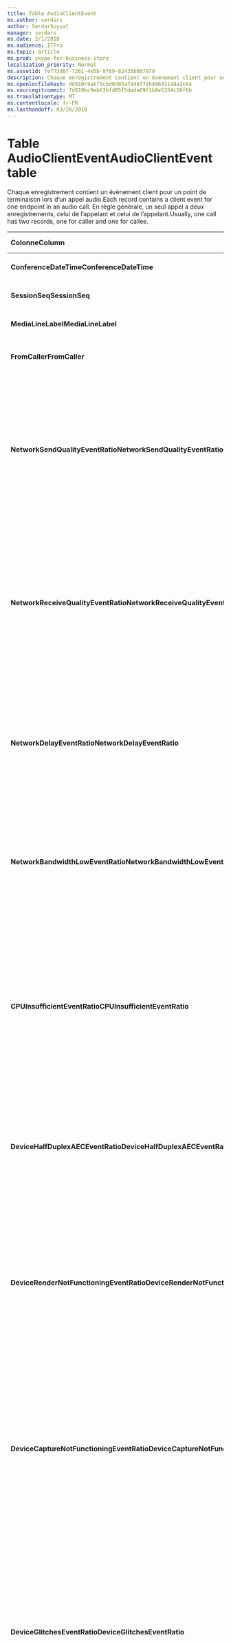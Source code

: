 ```yaml
---
title: Table AudioClientEvent
ms.author: serdars
author: SerdarSoysal
manager: serdars
ms.date: 2/1/2018
ms.audience: ITPro
ms.topic: article
ms.prod: skype-for-business-itpro
localization_priority: Normal
ms.assetid: fef73d8f-7261-4e5b-9769-82435b007979
description: Chaque enregistrement contient un événement client pour un point de terminaison lors d’un appel audio. En règle générale, un seul appel a deux enregistrements, celui de l’appelant et celui de l’appelant.
ms.openlocfilehash: dd910c9abf5cbd8d95a7448f72b49641148a2c64
ms.sourcegitcommit: 7d819bc9eb63bfd85f5dada09f1b8e5354c56f6b
ms.translationtype: MT
ms.contentlocale: fr-FR
ms.lasthandoff: 03/28/2018
---
```

# <a name="audioclientevent-table"></a><span data-ttu-id="96922-104">Table AudioClientEvent</span><span class="sxs-lookup"><span data-stu-id="96922-104">AudioClientEvent table</span></span>
 
<span data-ttu-id="96922-105">Chaque enregistrement contient un événement client pour un point de terminaison lors d’un appel audio.</span><span class="sxs-lookup"><span data-stu-id="96922-105">Each record contains a client event for one endpoint in an audio call.</span></span> <span data-ttu-id="96922-106">En règle générale, un seul appel a deux enregistrements, celui de l’appelant et celui de l’appelant.</span><span class="sxs-lookup"><span data-stu-id="96922-106">Usually, one call has two records, one for caller and one for callee.</span></span>
  
|<span data-ttu-id="96922-107">**Colonne**</span><span class="sxs-lookup"><span data-stu-id="96922-107">**Column**</span></span>|<span data-ttu-id="96922-108">**Type de données**</span><span class="sxs-lookup"><span data-stu-id="96922-108">**Data Type**</span></span>|<span data-ttu-id="96922-109">**Index de la clé**</span><span class="sxs-lookup"><span data-stu-id="96922-109">**Key/Index**</span></span>|<span data-ttu-id="96922-110">**Détails**</span><span class="sxs-lookup"><span data-stu-id="96922-110">**Details**</span></span>|
|:-----|:-----|:-----|:-----|
|<span data-ttu-id="96922-111">**ConferenceDateTime**</span><span class="sxs-lookup"><span data-stu-id="96922-111">**ConferenceDateTime**</span></span> <br/> |<span data-ttu-id="96922-112">DateHeure</span><span class="sxs-lookup"><span data-stu-id="96922-112">datetime</span></span>  <br/> |<span data-ttu-id="96922-113">Principal</span><span class="sxs-lookup"><span data-stu-id="96922-113">Primary</span></span>  <br/> |<span data-ttu-id="96922-114">Référencé à partir de la [table de MediaLine](medialine-0.md).</span><span class="sxs-lookup"><span data-stu-id="96922-114">Referenced from the [MediaLine table](medialine-0.md).</span></span>  <br/> |
|<span data-ttu-id="96922-115">**SessionSeq**</span><span class="sxs-lookup"><span data-stu-id="96922-115">**SessionSeq**</span></span> <br/> |<span data-ttu-id="96922-116">int</span><span class="sxs-lookup"><span data-stu-id="96922-116">int</span></span>  <br/> |<span data-ttu-id="96922-117">Principal</span><span class="sxs-lookup"><span data-stu-id="96922-117">Primary</span></span>  <br/> |<span data-ttu-id="96922-118">Référencé à partir de la [table de MediaLine](medialine-0.md).</span><span class="sxs-lookup"><span data-stu-id="96922-118">Referenced from the [MediaLine table](medialine-0.md).</span></span>  <br/> |
|<span data-ttu-id="96922-119">**MediaLineLabel**</span><span class="sxs-lookup"><span data-stu-id="96922-119">**MediaLineLabel**</span></span> <br/> |<span data-ttu-id="96922-120">tinyint</span><span class="sxs-lookup"><span data-stu-id="96922-120">tinyint</span></span>  <br/> |<span data-ttu-id="96922-121">Principal</span><span class="sxs-lookup"><span data-stu-id="96922-121">Primary</span></span>  <br/> |<span data-ttu-id="96922-122">Référencé à partir de la [table de MediaLine](medialine-0.md).</span><span class="sxs-lookup"><span data-stu-id="96922-122">Referenced from the [MediaLine table](medialine-0.md).</span></span>  <br/> |
|<span data-ttu-id="96922-123">**FromCaller**</span><span class="sxs-lookup"><span data-stu-id="96922-123">**FromCaller**</span></span> <br/> |<span data-ttu-id="96922-124">bit</span><span class="sxs-lookup"><span data-stu-id="96922-124">bit</span></span>  <br/> |<span data-ttu-id="96922-125">Principal</span><span class="sxs-lookup"><span data-stu-id="96922-125">Primary</span></span>  <br/> |<span data-ttu-id="96922-126">0 : les données de l’appelé</span><span class="sxs-lookup"><span data-stu-id="96922-126">0: Callee's data</span></span>  <br/> <span data-ttu-id="96922-127">1 : données de l’appelant</span><span class="sxs-lookup"><span data-stu-id="96922-127">1: Caller's data</span></span>  <br/> |
|<span data-ttu-id="96922-128">**NetworkSendQualityEventRatio**</span><span class="sxs-lookup"><span data-stu-id="96922-128">**NetworkSendQualityEventRatio**</span></span> <br/> |<span data-ttu-id="96922-129">Decimal(5,2)</span><span class="sxs-lookup"><span data-stu-id="96922-129">decimal(5,2)</span></span>  <br/> | <br/> |<span data-ttu-id="96922-130">Pourcentage de la session de que déclenchement de l’événement NetworkSendQuality pour l’état 'Bad'.</span><span class="sxs-lookup"><span data-stu-id="96922-130">Percentage of session the NetworkSendQuality event was fired for 'Bad' state.</span></span>  <br/> <span data-ttu-id="96922-131">Qualité du réseau en termes de perte de paquet ou instabilité est grave et l’impact sur la qualité audio en cours d’envoi.</span><span class="sxs-lookup"><span data-stu-id="96922-131">Network quality in terms of jitter or packet loss is severe and impacting the quality of audio being sent.</span></span>  <br/> |
|<span data-ttu-id="96922-132">**NetworkReceiveQualityEventRatio**</span><span class="sxs-lookup"><span data-stu-id="96922-132">**NetworkReceiveQualityEventRatio**</span></span> <br/> |<span data-ttu-id="96922-133">Decimal(5,2)</span><span class="sxs-lookup"><span data-stu-id="96922-133">decimal(5,2)</span></span>  <br/> | <br/> |<span data-ttu-id="96922-134">Pourcentage de la session de que déclenchement de l’événement ReceiveSendQuality pour l’état 'Bad'.</span><span class="sxs-lookup"><span data-stu-id="96922-134">Percentage of session the ReceiveSendQuality event was fired for 'Bad' state.</span></span>  <br/> <span data-ttu-id="96922-135">Qualité du réseau en termes de perte de paquet ou instabilité est grave et l’impact sur la qualité audio en cours de réception.</span><span class="sxs-lookup"><span data-stu-id="96922-135">Network quality in terms of jitter or packet loss is severe and impacting the quality of audio being received.</span></span>  <br/> |
|<span data-ttu-id="96922-136">**NetworkDelayEventRatio**</span><span class="sxs-lookup"><span data-stu-id="96922-136">**NetworkDelayEventRatio**</span></span> <br/> |<span data-ttu-id="96922-137">Decimal(5,2)</span><span class="sxs-lookup"><span data-stu-id="96922-137">decimal(5,2)</span></span>  <br/> | <br/> |<span data-ttu-id="96922-138">Pourcentage de la session de que déclenchement de l’événement de délai pour l’état 'Bad'.</span><span class="sxs-lookup"><span data-stu-id="96922-138">Percentage of session the Delay event was fired for 'Bad' state.</span></span> <span data-ttu-id="96922-139">Latence du réseau est grave et impact sur l’expérience en empêchant de communication interactive</span><span class="sxs-lookup"><span data-stu-id="96922-139">Network latency is severe and impacting the experience by preventing interactive communication</span></span>  <br/> |
|<span data-ttu-id="96922-140">**NetworkBandwidthLowEventRatio**</span><span class="sxs-lookup"><span data-stu-id="96922-140">**NetworkBandwidthLowEventRatio**</span></span> <br/> |<span data-ttu-id="96922-141">Decimal(5,2)</span><span class="sxs-lookup"><span data-stu-id="96922-141">decimal(5,2)</span></span>  <br/> | <br/> |<span data-ttu-id="96922-142">Pourcentage de la session de que déclenchement de l’événement LowBandwidth pour l’état 'Bad'.</span><span class="sxs-lookup"><span data-stu-id="96922-142">Percentage of session the LowBandwidth event was fired for 'Bad' state.</span></span> <span data-ttu-id="96922-143">La bande passante disponible est insuffisante pour une expérience vocale acceptable.</span><span class="sxs-lookup"><span data-stu-id="96922-143">The available bandwidth is insufficient for an acceptable voice experience.</span></span>  <br/> |
|<span data-ttu-id="96922-144">**CPUInsufficientEventRatio**</span><span class="sxs-lookup"><span data-stu-id="96922-144">**CPUInsufficientEventRatio**</span></span> <br/> |<span data-ttu-id="96922-145">Decimal(5,2)</span><span class="sxs-lookup"><span data-stu-id="96922-145">decimal(5,2)</span></span>  <br/> | <br/> |<span data-ttu-id="96922-146">Pourcentage de la session de que déclenchement de l’événement du processeur insuffisante pour état 'Bad'.</span><span class="sxs-lookup"><span data-stu-id="96922-146">Percentage of session the insufficient CPU event was fired for 'Bad' state.</span></span> <span data-ttu-id="96922-147">Il existe des cycles processeur insuffisantes pour le traitement avec les modalités en cours et les applications en cours d’utilisation.</span><span class="sxs-lookup"><span data-stu-id="96922-147">There are insufficient CPU cycles for processing with the current modalities and applications in use.</span></span> <span data-ttu-id="96922-148">Cela entraîne des distorsions avec le canal audio.</span><span class="sxs-lookup"><span data-stu-id="96922-148">This causes distortions with the audio channel.</span></span>  <br/> |
|<span data-ttu-id="96922-149">**DeviceHalfDuplexAECEventRatio**</span><span class="sxs-lookup"><span data-stu-id="96922-149">**DeviceHalfDuplexAECEventRatio**</span></span> <br/> |<span data-ttu-id="96922-150">Decimal(5,2)</span><span class="sxs-lookup"><span data-stu-id="96922-150">decimal(5,2)</span></span>  <br/> | <br/> |<span data-ttu-id="96922-151">Pourcentage de la session de que déclenchement de l’événement DeviceHalfDuplexAEC pour l’état 'Bad'.</span><span class="sxs-lookup"><span data-stu-id="96922-151">Percentage of session the DeviceHalfDuplexAEC event was fired for 'Bad' state.</span></span> <span data-ttu-id="96922-152">Afin d’éviter l’écho, le système a entrer en mode half duplex.</span><span class="sxs-lookup"><span data-stu-id="96922-152">In order to prevent echo, the system has enter half duplex.</span></span>  <br/> |
|<span data-ttu-id="96922-153">**DeviceRenderNotFunctioningEventRatio**</span><span class="sxs-lookup"><span data-stu-id="96922-153">**DeviceRenderNotFunctioningEventRatio**</span></span> <br/> |<span data-ttu-id="96922-154">Decimal(5,2)</span><span class="sxs-lookup"><span data-stu-id="96922-154">decimal(5,2)</span></span>  <br/> | <br/> |<span data-ttu-id="96922-155">Pourcentage de la session de que déclenchement de l’événement DeviceRenderNotFunctioning pour l’état 'Bad'.</span><span class="sxs-lookup"><span data-stu-id="96922-155">Percentage of session the DeviceRenderNotFunctioning event was fired for 'Bad' state.</span></span> <span data-ttu-id="96922-156">Le périphérique de rendu en cours d’utilisation pour la session ne fonctionne pas correctement.</span><span class="sxs-lookup"><span data-stu-id="96922-156">The render device currently being used for the session is not functioning correctly.</span></span> <span data-ttu-id="96922-157">Cela peut provoquer des problèmes audio à sens unique.</span><span class="sxs-lookup"><span data-stu-id="96922-157">This can cause one-way audio issues.</span></span>  <br/> |
|<span data-ttu-id="96922-158">**DeviceCaptureNotFunctioningEventRatio**</span><span class="sxs-lookup"><span data-stu-id="96922-158">**DeviceCaptureNotFunctioningEventRatio**</span></span> <br/> |<span data-ttu-id="96922-159">Decimal(5,2)</span><span class="sxs-lookup"><span data-stu-id="96922-159">decimal(5,2)</span></span>  <br/> | <br/> |<span data-ttu-id="96922-160">Pourcentage de la session de que déclenchement de l’événement DeviceCaptureNotFunctioning pour l’état 'Bad'.</span><span class="sxs-lookup"><span data-stu-id="96922-160">Percentage of session the DeviceCaptureNotFunctioning event was fired for 'Bad' state.</span></span> <span data-ttu-id="96922-161">Le périphérique de capture actuellement utilisé pour la session ne fonctionne pas correctement.</span><span class="sxs-lookup"><span data-stu-id="96922-161">The capture device currently being used for the session is not functioning correctly.</span></span> <span data-ttu-id="96922-162">Cela peut provoquer des problèmes audio à sens unique.</span><span class="sxs-lookup"><span data-stu-id="96922-162">This can cause one-way audio issues.</span></span>  <br/> |
|<span data-ttu-id="96922-163">**DeviceGlitchesEventRatio**</span><span class="sxs-lookup"><span data-stu-id="96922-163">**DeviceGlitchesEventRatio**</span></span> <br/> |<span data-ttu-id="96922-164">Decimal(5,2)</span><span class="sxs-lookup"><span data-stu-id="96922-164">decimal(5,2)</span></span>  <br/> | <br/> |<span data-ttu-id="96922-165">Pourcentage de la session de que déclenchement de l’événement DeviceGlitches pour l’état 'Bad'.</span><span class="sxs-lookup"><span data-stu-id="96922-165">Percentage of session the DeviceGlitches event was fired for 'Bad' state.</span></span> <span data-ttu-id="96922-166">Il existe des problèmes graves dans le rendu des données audio qui est à l’origine de distorsions.</span><span class="sxs-lookup"><span data-stu-id="96922-166">There are severe glitches in the rendering of audio which is causing distortions.</span></span> <span data-ttu-id="96922-167">Ces problèmes peuvent provenir de problèmes de pilotes de procédures différés (DPC) les appels storm (pilotes) et une utilisation élevée de l’UC.</span><span class="sxs-lookup"><span data-stu-id="96922-167">These glitches can be caused by driver issues, deferred procedure calls (DPC) storm (drivers), and high CPU usage.</span></span>  <br/> |
|<span data-ttu-id="96922-168">**DeviceLowSNREventRatio**</span><span class="sxs-lookup"><span data-stu-id="96922-168">**DeviceLowSNREventRatio**</span></span> <br/> |<span data-ttu-id="96922-169">Decimal(5,2)</span><span class="sxs-lookup"><span data-stu-id="96922-169">decimal(5,2)</span></span>  <br/> | <br/> |<span data-ttu-id="96922-170">Pourcentage de la session de que déclenchement de l’événement DeviceLowSNR pour l’état 'Bad'.</span><span class="sxs-lookup"><span data-stu-id="96922-170">Percentage of session the DeviceLowSNR event was fired for 'Bad' state.</span></span> <span data-ttu-id="96922-171">La qualité de capture est très faible, soit très bruyant ou utilisateur parle trop éloigné du microphone.</span><span class="sxs-lookup"><span data-stu-id="96922-171">The capture quality is very poor, either very noisy or user is talking too far away from the microphone.</span></span> <span data-ttu-id="96922-172">Cela entraîne des distorsions.</span><span class="sxs-lookup"><span data-stu-id="96922-172">This will cause distortions.</span></span>  <br/> |
|<span data-ttu-id="96922-173">**DeviceLowSpeechLevelEventRatio**</span><span class="sxs-lookup"><span data-stu-id="96922-173">**DeviceLowSpeechLevelEventRatio**</span></span> <br/> |<span data-ttu-id="96922-174">Decimal(5,2)</span><span class="sxs-lookup"><span data-stu-id="96922-174">decimal(5,2)</span></span>  <br/> | <br/> |<span data-ttu-id="96922-175">Pourcentage de la session de que déclenchement de l’événement DeviceLowSpeechLevel pour l’état 'Bad'.</span><span class="sxs-lookup"><span data-stu-id="96922-175">Percentage of session the DeviceLowSpeechLevel event was fired for 'Bad' state.</span></span> <span data-ttu-id="96922-176">Niveau de reconnaissance vocale de l’utilisateur est trop faible et que le système ne peut pas augmenter il davantage.</span><span class="sxs-lookup"><span data-stu-id="96922-176">User's speech level is too low and the system cannot increase it any further.</span></span> <span data-ttu-id="96922-177">Cela peut provoquer des distorsions ou perçu comme audio à sens unique.</span><span class="sxs-lookup"><span data-stu-id="96922-177">This can either cause distortions or perceived as one-way audio.</span></span>  <br/> |
|<span data-ttu-id="96922-178">**DeviceClippingEventRatio**</span><span class="sxs-lookup"><span data-stu-id="96922-178">**DeviceClippingEventRatio**</span></span> <br/> |<span data-ttu-id="96922-179">Decimal(5,2)</span><span class="sxs-lookup"><span data-stu-id="96922-179">Decimal(5,2)</span></span>  <br/> | <br/> |<span data-ttu-id="96922-180">Pourcentage de la session de que déclenchement de l’événement DeviceClipping pour l’état 'Bad'.</span><span class="sxs-lookup"><span data-stu-id="96922-180">Percentage of session the DeviceClipping event was fired for 'Bad' state.</span></span>  <br/> <span data-ttu-id="96922-181">Lorsque les éléments vocale d’extrémité proche du microphone,-extrémité entend la distorsion en raison du découpage.</span><span class="sxs-lookup"><span data-stu-id="96922-181">When near-end speech clips the microphone, far-end hears distortion due to clipping.</span></span> <span data-ttu-id="96922-182">Il est important éviter l’écrêtage du microphone de proximité de fin.</span><span class="sxs-lookup"><span data-stu-id="96922-182">It is important to avoid near-end microphone clipping.</span></span>  <br/> |
|<span data-ttu-id="96922-183">**DeviceEchoEventRatio**</span><span class="sxs-lookup"><span data-stu-id="96922-183">**DeviceEchoEventRatio**</span></span> <br/> |<span data-ttu-id="96922-184">Decimal(5,2)</span><span class="sxs-lookup"><span data-stu-id="96922-184">decimal(5,2)</span></span>  <br/> | <br/> |<span data-ttu-id="96922-185">Pourcentage de la session de que déclenchement de l’événement DeviceEchoEvent pour l’état 'Bad'.</span><span class="sxs-lookup"><span data-stu-id="96922-185">Percentage of session the DeviceEchoEvent event was fired for 'Bad' state.</span></span> <span data-ttu-id="96922-186">Périphérique ou le programme d’installation est à l’origine écho au-delà de la capacité du système à compenser.</span><span class="sxs-lookup"><span data-stu-id="96922-186">Device or setup is causing echo beyond the ability of the system to compensate.</span></span>  <br/> |
|<span data-ttu-id="96922-187">**DeviceNearEndToEchoRatioEventRatio**</span><span class="sxs-lookup"><span data-stu-id="96922-187">**DeviceNearEndToEchoRatioEventRatio**</span></span> <br/> |<span data-ttu-id="96922-188">Decimal(5,2)</span><span class="sxs-lookup"><span data-stu-id="96922-188">decimal(5,2)</span></span>  <br/> | <br/> |<span data-ttu-id="96922-189">Pourcentage de la session de que déclenchement de l’événement DeviceNearEndToEchoRatio pour l’état 'Bad'.</span><span class="sxs-lookup"><span data-stu-id="96922-189">Percentage of session the DeviceNearEndToEchoRatio event was fired for 'Bad' state.</span></span> <span data-ttu-id="96922-190">Reconnaissance vocale de l’utilisateur est trop faible par rapport à l’écho en cours de capture, qui a une incidence sur l’expérience de l’utilisateur car il limite combien il est facile d’interruption d’un utilisateur.</span><span class="sxs-lookup"><span data-stu-id="96922-190">The user's speech is too low compared to the echo being captured which impacts the users experience because it limits how easy it is to interrupt a user.</span></span> <span data-ttu-id="96922-191">Réduire le volume des haut-parleurs, placez le micro plus près du participant.</span><span class="sxs-lookup"><span data-stu-id="96922-191">Reduce speaker volume, move the microphone closer to the talker.</span></span>  <br/> |
|<span data-ttu-id="96922-192">**DeviceMultipleEndpointsEventCount**</span><span class="sxs-lookup"><span data-stu-id="96922-192">**DeviceMultipleEndpointsEventCount**</span></span> <br/> |<span data-ttu-id="96922-193">int</span><span class="sxs-lookup"><span data-stu-id="96922-193">int</span></span>  <br/> ||<span data-ttu-id="96922-194">Nombre de fois au cours de la session de que déclenchement de l’événement DeviceMultipleEndpoints pour l’état 'Bad'.</span><span class="sxs-lookup"><span data-stu-id="96922-194">Number of times during session the DeviceMultipleEndpoints event was fired for 'Bad' state.</span></span> <span data-ttu-id="96922-195">Plusieurs points de terminaison audio dans la même session détecté et le système a compensation en réduisant le volume de rendu.</span><span class="sxs-lookup"><span data-stu-id="96922-195">Multiple audio endpoints in the same session detected and the system has compensated by reducing render volume.</span></span>  <br/> |
|<span data-ttu-id="96922-196">**DeviceHowlingEventCount**</span><span class="sxs-lookup"><span data-stu-id="96922-196">**DeviceHowlingEventCount**</span></span> <br/> |<span data-ttu-id="96922-197">int</span><span class="sxs-lookup"><span data-stu-id="96922-197">int</span></span>  <br/> | <br/> |<span data-ttu-id="96922-198">Nombre de fois au cours de la session de que déclenchement de l’événement DeviceHowlingEvent pour l’état 'Bad'.</span><span class="sxs-lookup"><span data-stu-id="96922-198">Number of times during session the DeviceHowlingEvent event was fired for 'Bad' state.</span></span> <span data-ttu-id="96922-199">Boucle de rétroaction sonore détectée (due à plusieurs points de terminaison audio chemin de partage).</span><span class="sxs-lookup"><span data-stu-id="96922-199">Audio feedback loop detected (caused by multiple endpoints sharing audio path).</span></span>  <br/> |
|<span data-ttu-id="96922-200">**DeviceRenderZeroVolumeEventRatio**</span><span class="sxs-lookup"><span data-stu-id="96922-200">**DeviceRenderZeroVolumeEventRatio**</span></span> <br/> |<span data-ttu-id="96922-201">Decimal(5,2)</span><span class="sxs-lookup"><span data-stu-id="96922-201">decimal(5,2)</span></span>  <br/> ||<span data-ttu-id="96922-202">Pourcentage de la session a été déclenché l’événement DeviceRenderZeroVolume d’être dans le « incorrect ' état.</span><span class="sxs-lookup"><span data-stu-id="96922-202">Percentage of session the DeviceRenderZeroVolume event was fired for being in the "Bad' state.</span></span> <span data-ttu-id="96922-203">Le périphérique de rendu a été défini à aucun volume.</span><span class="sxs-lookup"><span data-stu-id="96922-203">The render device was set to zero volume.</span></span>  <br/> <span data-ttu-id="96922-204">Cette colonne a été introduite dans Microsoft Lync Server 2013.</span><span class="sxs-lookup"><span data-stu-id="96922-204">This column was introduced in Microsoft Lync Server 2013.</span></span>  <br/> |
|<span data-ttu-id="96922-205">**DeviceRenderMuteEventRatio**</span><span class="sxs-lookup"><span data-stu-id="96922-205">**DeviceRenderMuteEventRatio**</span></span> <br/> |<span data-ttu-id="96922-206">Decimal(5,2)</span><span class="sxs-lookup"><span data-stu-id="96922-206">decimal(5,2)</span></span>  <br/> ||<span data-ttu-id="96922-207">Pourcentage de la session a été déclenché l’événement DeviceRenderMute d’être dans le « incorrect ' état.</span><span class="sxs-lookup"><span data-stu-id="96922-207">Percentage of session the DeviceRenderMute event was fired for being in the "Bad' state.</span></span> <span data-ttu-id="96922-208">Le périphérique de rendu a été désactivé.</span><span class="sxs-lookup"><span data-stu-id="96922-208">The render device was muted.</span></span>  <br/> <span data-ttu-id="96922-209">Cette colonne a été introduite dans Microsoft Lync Server 2013.</span><span class="sxs-lookup"><span data-stu-id="96922-209">This column was introduced in Microsoft Lync Server 2013.</span></span>  <br/> |
   

